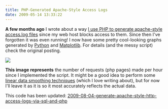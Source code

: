 ```yaml
---
title: PHP-Generated Apache-Style Access Logs
date: 2009-05-14 13:33:22
---
```




__A few months ago__ I wrote about a way [I use PHP to generate apache-style access.log files](https://swharden.com/blog/2009-05-14-php-generated-accesslog-is-a-success/) since my web host blocks access to them.  Since then I've forgotten it was even running!  I now have some pretty cool-looking graphs generated by [Python](http://www.python.org) and [Matplotlib](http://matplotlib.sourceforge.net/).  For details (and the messy script) check the original posting.

![](https://swharden.com/static/2009/05/14/graph_time.png)

__This image represents__ the number of requests (php pages) made per hour since I implemented the script.  It might be a good idea to perform some [linear data smoothing techniques](https://swharden.com/blog/2008-11-17-linear-data-smoothing-in-python/) (which I love writing about), but for now I'll leave it as it is so it most accurately reflects the actual data.

This code has been updated:
[2009-08-04-generate-apache-style-http-access-logs-via-sql-and-php](https://swharden.com/static/2009/05/14/2009-08-04-generate-apache-style-http-access-logs-via-sql-and-php)
